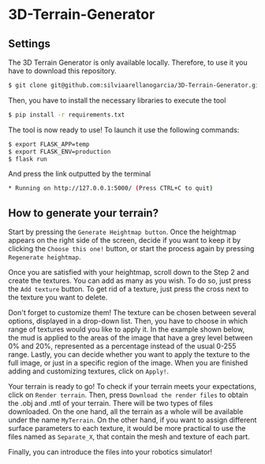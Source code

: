 # 3D-Terrain-Generator

## Settings
The 3D Terrain Generator is only available locally. Therefore, to use it you have to download this repository.
```bash
$ git clone git@github.com:silviaarellanogarcia/3D-Terrain-Generator.git
```
Then, you have to install the necessary libraries to execute the tool
```bash
$ pip install -r requirements.txt 
```
The tool is now ready to use! To launch it use the following commands:
```bash
$ export FLASK_APP=temp
$ export FLASK_ENV=production
$ flask run
```
And press the link outputted by the terminal
```bash
* Running on http://127.0.0.1:5000/ (Press CTRL+C to quit)
```
## How to generate your terrain?
Start by pressing the ```Generate Heightmap button```.
Once  the heightmap appears on the right side of the screen, decide if you want to keep it by clicking the ```Choose this one!``` button, or start 
the process again by pressing ```Regenerate heightmap```.

Once you are satisfied with your heightmap, scroll down to the Step 2 and create the textures. You can add as many as you wish. To do so, just press the 
```Add texture``` button. To get rid of a texture, just press the cross next to the texture you want to delete.

Don't forget to customize them! The texture can be chosen between several options, displayed in a drop-down list. Then, you have to choose in which range 
of textures would you like to apply it. In the example shown below, the mud is applied to the areas of the image that have a grey level between 0% and 
20%, represented as a percentage instead of the usual 0-255 range. Lastly, you can decide whether you want to apply the texture to the full image, or just 
in a specific region of the image. When you are finished adding and customizing textures, click on ```Apply!```.

Your terrain is ready to go! To check if your terrain meets your expectations, click on ```Render terrain```. Then, press ```Download the render files```
 to obtain the .obj and .mtl of your terrain. There will be two types of files downloaded. On the one hand, all the terrain as a whole will be available
 under the name ```MyTerrain```. On the other hand, if you want to assign different surface parameters to each texture, it would be more practical to use
 the files named as ```Separate_X```, that contain the mesh and texture of each part.
 
Finally, you can introduce the files into your robotics simulator!
